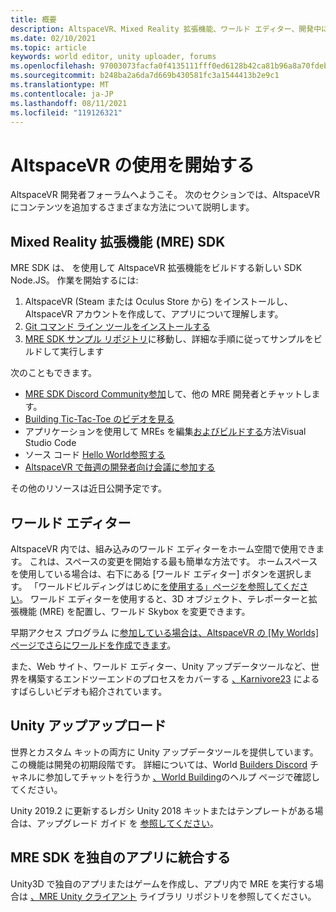 ```yaml
---
title: 概要
description: AltspaceVR、Mixed Reality 拡張機能、ワールド エディター、開発中にヘルプを表示する方法について学習します。
ms.date: 02/10/2021
ms.topic: article
keywords: world editor, unity uploader, forums
ms.openlocfilehash: 97003073facfa0f4135111fff0ed6128b42ca81b96a8a70fdebef22d8988f548
ms.sourcegitcommit: b248ba2a6da7d669b430581fc3a1544413b2e9c1
ms.translationtype: MT
ms.contentlocale: ja-JP
ms.lasthandoff: 08/11/2021
ms.locfileid: "119126321"
---
```

# <a name="getting-started-with-altspacevr"></a>AltspaceVR の使用を開始する

AltspaceVR 開発者フォーラムへようこそ。 次のセクションでは、AltspaceVR にコンテンツを追加するさまざまな方法について説明します。

## <a name="mixed-reality-extension-mre-sdk"></a>Mixed Reality 拡張機能 (MRE) SDK

MRE SDK は、 を使用して AltspaceVR 拡張機能をビルドする新しい SDK Node.JS。 作業を開始するには:

1. AltspaceVR (Steam または Oculus Store から) をインストールし、AltspaceVR アカウントを作成して、アプリについて理解します。
2. [Git コマンド ライン ツールをインストールする](https://git-scm.com/book/en/v2/Getting-Started-Installing-Git)
3. [MRE SDK サンプル リポジトリ](https://github.com/Microsoft/mixed-reality-extension-sdk-samples)に移動し、詳細な手順に従ってサンプルをビルドして実行します

次のこともできます。

* [MRE SDK Discord Community参加](https://discord.com/invite/xyBcQec)して、他の MRE 開発者とチャットします。
* [Building Tic-Tac-Toe のビデオを見る](https://www.youtube.com/watch?v=DQHrdK9JSXI&ab_channel=AltspaceVR)
* アプリケーションを使用して MREs を編集[およびビルドする](https://github.com/Microsoft/mixed-reality-extension-sdk#using-visual-studio-code)方法Visual Studio Code
* ソース コード [Hello World参照する](https://github.com/Microsoft/mixed-reality-extension-sdk-samples/tree/master/samples/hello-world)
* [AltspaceVR で毎週の開発者向け会議に参加する](https://account.altvr.com/channels/sdk)

その他のリソースは近日公開予定です。

## <a name="world-editor"></a>ワールド エディター

AltspaceVR 内では、組み込みのワールド エディターをホーム空間で使用できます。 これは、スペースの変更を開始する最も簡単な方法です。 ホームスペースを使用している場合は、右下にある [ワールド エディター] ボタンを選択します。 「ワールドビルディングはじめに[を使用する」ページを参照してください](../world-building/world-building-getting-started.md)。 ワールド エディターを使用すると、3D オブジェクト、テレポーターと拡張機能 (MRE) を配置し、ワールド Skybox を変更できます。

早期アクセス プログラム に[参加している場合は](../world-building/early-access.md)[、AltspaceVR の [My Worlds] ページでさらにワールドを作成できます](https://account.altvr.com/users/sign_in)。

また、Web サイト、ワールド エディター、Unity アップデータツールなど、世界を構築するエンドツーエンドのプロセスをカバーする [、Karnivore23](https://www.youtube.com/watch?v=G8xgR3cDMjk&ab_channel=MarkGill) によるすばらしいビデオも紹介されています。

## <a name="unity-uploader"></a>Unity アップアップロード

世界とカスタム キットの両方に Unity アップデータツールを提供しています。 この機能は開発の初期段階です。 詳細については、World [Builders Discord](https://discord.com/invite/Kp59Frb) チャネルに参加してチャットを行うか [、World Building](../world-building/getting-help.md)のヘルプ ページで確認してください。

Unity 2019.2 に更新するレガシ Unity 2018 キットまたはテンプレートがある場合は、アップグレード ガイド を [参照してください](https://developer.altvr.com/upgrade-2019-2/)。

## <a name="integrating-the-mre-sdk-into-your-own-app"></a>MRE SDK を独自のアプリに統合する

Unity3D で独自のアプリまたはゲームを作成し、アプリ内で MRE を実行する場合は [、MRE Unity クライアント](https://github.com/Microsoft/mixed-reality-extension-unity) ライブラリ リポジトリを参照してください。
